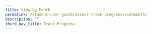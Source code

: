 ```yaml
---
title: View by Month
permalink: /student-user-guide/assess-track-progress/viewmonth/
description: ""
third_nav_title: Track Progress
---
```


